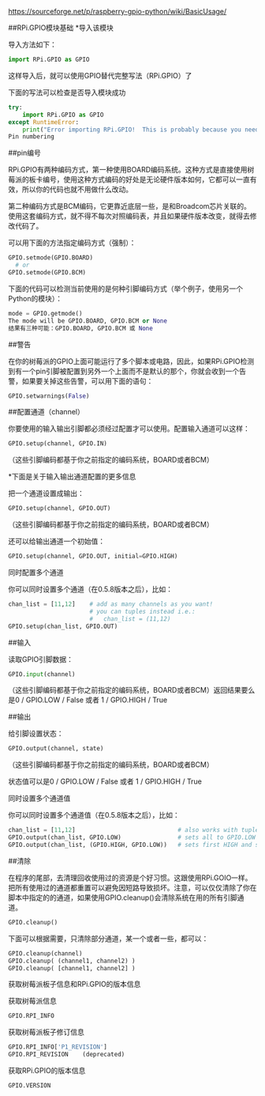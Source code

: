 https://sourceforge.net/p/raspberry-gpio-python/wiki/BasicUsage/

##RPi.GPIO模块基础
*导入该模块

导入方法如下：
```python
import RPi.GPIO as GPIO
```
这样导入后，就可以使用GPIO替代完整写法（RPi.GPIO）了

下面的写法可以检查是否导入模块成功
```python
try:
    import RPi.GPIO as GPIO
except RuntimeError:
    print("Error importing RPi.GPIO!  This is probably because you need superuser privileges.  You can achieve this by using 'sudo' to run your script")
Pin numbering
```
##pin编号

RPi.GPIO有两种编码方式，第一种使用BOARD编码系统。这种方式是直接使用树莓派的板卡编号，使用这种方式编码的好处是无论硬件版本如何，它都可以一直有效，所以你的代码也就不用做什么改动。

第二种编码方式是BCM编码，它更靠近底层一些，是和Broadcom芯片关联的。使用这套编码方式，就不得不每次对照编码表，并且如果硬件版本改变，就得去修改代码了。

可以用下面的方法指定编码方式（强制）：
```python
GPIO.setmode(GPIO.BOARD)
  # or
GPIO.setmode(GPIO.BCM)
```

下面的代码可以检测当前使用的是何种引脚编码方式（举个例子，使用另一个Python的模块）：
```python
mode = GPIO.getmode()
The mode will be GPIO.BOARD, GPIO.BCM or None
结果有三种可能：GPIO.BOARD, GPIO.BCM 或 None
```
##警告

在你的树莓派的GPIO上面可能运行了多个脚本或电路，因此，如果RPi.GPIO检测到有一个pin引脚被配置到另外一个上面而不是默认的那个，你就会收到一个告警，如果要关掉这些告警，可以用下面的语句：
```python
GPIO.setwarnings(False)
```

##配置通道（channel）

你要使用的输入输出引脚都必须经过配置才可以使用。配置输入通道可以这样：
```python
GPIO.setup(channel, GPIO.IN)
```
（这些引脚编码都基于你之前指定的编码系统，BOARD或者BCM）

*下面是关于输入输出通道配置的更多信息

把一个通道设置成输出：
```python
GPIO.setup(channel, GPIO.OUT)
```

（这些引脚编码都基于你之前指定的编码系统，BOARD或者BCM）

还可以给输出通道一个初始值：
```python
GPIO.setup(channel, GPIO.OUT, initial=GPIO.HIGH)
```

同时配置多个通道

你可以同时设置多个通道（在0.5.8版本之后），比如：
```python
chan_list = [11,12]    # add as many channels as you want!
                       # you can tuples instead i.e.:
                       #   chan_list = (11,12)
GPIO.setup(chan_list, GPIO.OUT)
```

##输入

读取GPIO引脚数据：
```python
GPIO.input(channel)
```

（这些引脚编码都基于你之前指定的编码系统，BOARD或者BCM）返回结果要么是0 / GPIO.LOW / False 或者 1 / GPIO.HIGH / True

##输出

给引脚设置状态：
```python
GPIO.output(channel, state)
```

（这些引脚编码都基于你之前指定的编码系统，BOARD或者BCM）

状态值可以是0 / GPIO.LOW / False 或者 1 / GPIO.HIGH / True

同时设置多个通道值

你可以同时设置多个通道值（在0.5.8版本之后），比如：
```python
chan_list = [11,12]                             # also works with tuples
GPIO.output(chan_list, GPIO.LOW)                # sets all to GPIO.LOW
GPIO.output(chan_list, (GPIO.HIGH, GPIO.LOW))   # sets first HIGH and second LOW
```

##清除

在程序的尾部，去清理回收使用过的资源是个好习惯。这跟使用RPi.GOIO一样。把所有使用过的通道都重置可以避免因短路导致损坏。注意，可以仅仅清除了你在脚本中指定的的通道，如果使用GPIO.cleanup()会清除系统在用的所有引脚通道。
```python
GPIO.cleanup()
```

下面可以根据需要，只清除部分通道，某一个或者一些，都可以：
```python
GPIO.cleanup(channel)
GPIO.cleanup( (channel1, channel2) )
GPIO.cleanup( [channel1, channel2] )
```

获取树莓派板子信息和RPi.GPIO的版本信息

获取树莓派信息
```python
GPIO.RPI_INFO
```

获取树莓派板子修订信息
```python
GPIO.RPI_INFO['P1_REVISION']
GPIO.RPI_REVISION    (deprecated)
```

获取RPi.GPIO的版本信息
```python
GPIO.VERSION
```

